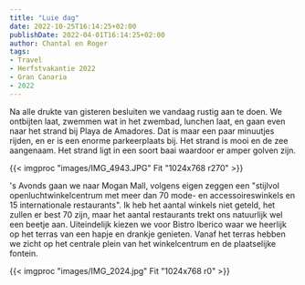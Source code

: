 ```yaml
---
title: "Luie dag"
date: 2022-10-25T16:14:25+02:00
publishDate: 2022-04-01T16:14:25+02:00
author: Chantal en Roger
tags:
- Travel
- Herfstvakantie 2022
- Gran Canaria
- 2022
---
```


Na alle drukte van gisteren besluiten we vandaag rustig aan te doen. We ontbijten laat, zwemmen wat in het zwembad, lunchen laat, en gaan even naar het strand bij Playa de Amadores. Dat is maar een paar minuutjes rijden, en er is een enorme parkeerplaats bij. Het strand is mooi en de zee aangenaam. Het strand ligt in een soort baai waardoor er amper golven zijn.

{{< imgproc "images/IMG_4943.JPG" Fit "1024x768 r270" >}}

's Avonds gaan we naar Mogan Mall, volgens eigen zeggen een "stijlvol openluchtwinkelcentrum met meer dan 70 mode- en accessoireswinkels en 15 internationale restaurants". Ik heb het aantal winkels niet geteld, het zullen er best 70 zijn, maar het aantal restaurants trekt ons natuurlijk wel een beetje aan. Uiteindelijk kiezen we voor Bistro Iberico waar we heerlijk op het terras van een hapje en drankje genieten. Vanaf het terras hebben we zicht op het centrale plein van het winkelcentrum en de plaatselijke fontein.

{{< imgproc "images/IMG_2024.jpg" Fit "1024x768 r0" >}}
